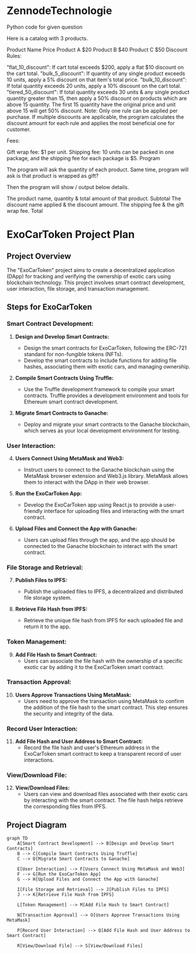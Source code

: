 # ZennodeTechnologie
Python code for given question

Here is a catalog with 3 products.

Product Name	Price
Product A	$20
Product B	$40
Product C	$50
Discount Rules:

"flat_10_discount": If cart total exceeds $200, apply a flat $10 discount on the cart total.
"bulk_5_discount": If quantity of any single product exceeds 10 units, apply a 5% discount on that item's total price.
"bulk_10_discount": If total quantity exceeds 20 units, apply a 10% discount on the cart total.
"tiered_50_discount": If total quantity exceeds 30 units & any single product quantity greater than 15, then apply a 50% discount on products which are above  15 quantity. The first 15 quantity have the original price and unit above 15 will get 50% discount.
Note: Only one rule can be applied per purchase. If multiple discounts are applicable, the program calculates the discount amount for each rule and applies the most beneficial one for customer.

Fees:

Gift wrap fee: $1 per unit.
Shipping fee: 10 units can be packed in one package, and the shipping fee for each package is $5.
Program

The program will ask the quantity of each product. Same time, program will ask is that product is wrapped as gift?

Then the program will show / output below details.

The product name, quantity & total amount of that product.
Subtotal
The discount name applied & the discount amount.
The shipping fee & the gift wrap fee.
Total

# ExoCarToken Project Plan

## Project Overview

The "ExoCarToken" project aims to create a decentralized application (DApp) for tracking and verifying the ownership of exotic cars using blockchain technology. This project involves smart contract development, user interaction, file storage, and transaction management.

## Steps for ExoCarToken

### Smart Contract Development:

1. **Design and Develop Smart Contracts:**
   - Design the smart contracts for ExoCarToken, following the ERC-721 standard for non-fungible tokens (NFTs).
   - Develop the smart contracts to include functions for adding file hashes, associating them with exotic cars, and managing ownership.

2. **Compile Smart Contracts Using Truffle:**
   - Use the Truffle development framework to compile your smart contracts. Truffle provides a development environment and tools for Ethereum smart contract development.

3. **Migrate Smart Contracts to Ganache:**
   - Deploy and migrate your smart contracts to the Ganache blockchain, which serves as your local development environment for testing.

### User Interaction:

4. **Users Connect Using MetaMask and Web3:**
   - Instruct users to connect to the Ganache blockchain using the MetaMask browser extension and Web3.js library. MetaMask allows them to interact with the DApp in their web browser.

5. **Run the ExoCarToken App:**
   - Develop the ExoCarToken app using React.js to provide a user-friendly interface for uploading files and interacting with the smart contract.

6. **Upload Files and Connect the App with Ganache:**
   - Users can upload files through the app, and the app should be connected to the Ganache blockchain to interact with the smart contract.

### File Storage and Retrieval:

7. **Publish Files to IPFS:**
   - Publish the uploaded files to IPFS, a decentralized and distributed file storage system.

8. **Retrieve File Hash from IPFS:**
   - Retrieve the unique file hash from IPFS for each uploaded file and return it to the app.

### Token Management:

9. **Add File Hash to Smart Contract:**
   - Users can associate the file hash with the ownership of a specific exotic car by adding it to the ExoCarToken smart contract.

### Transaction Approval:

10. **Users Approve Transactions Using MetaMask:**
    - Users need to approve the transaction using MetaMask to confirm the addition of the file hash to the smart contract. This step ensures the security and integrity of the data.

### Record User Interaction:

11. **Add File Hash and User Address to Smart Contract:**
    - Record the file hash and user's Ethereum address in the ExoCarToken smart contract to keep a transparent record of user interactions.

### View/Download File:

12. **View/Download Files:**
    - Users can view and download files associated with their exotic cars by interacting with the smart contract. The file hash helps retrieve the corresponding files from IPFS.

## Project Diagram

```mermaid
graph TD
    A[Smart Contract Development] --> B[Design and Develop Smart Contracts]
    B --> C[Compile Smart Contracts Using Truffle]
    C --> D[Migrate Smart Contracts to Ganache]
    
    E[User Interaction] --> F[Users Connect Using MetaMask and Web3]
    F --> G[Run the ExoCarToken App]
    G --> H[Upload Files and Connect the App with Ganache]
    
    I[File Storage and Retrieval] --> J[Publish Files to IPFS]
    J --> K[Retrieve File Hash from IPFS]
    
    L[Token Management] --> M[Add File Hash to Smart Contract]
    
    N[Transaction Approval] --> O[Users Approve Transactions Using MetaMask]
    
    P[Record User Interaction] --> Q[Add File Hash and User Address to Smart Contract]
    
    R[View/Download File] --> S[View/Download Files]

